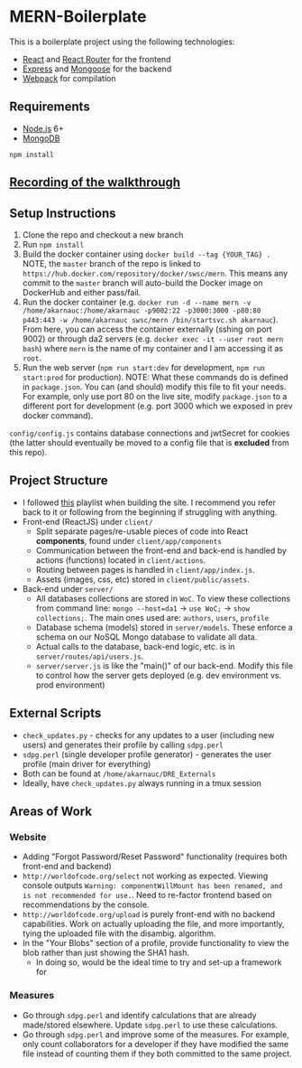 # MERN-Boilerplate

This is a boilerplate project using the following technologies:
- [React](https://facebook.github.io/react/) and [React Router](https://reacttraining.com/react-router/) for the frontend
- [Express](http://expressjs.com/) and [Mongoose](http://mongoosejs.com/) for the backend
- [Webpack](https://webpack.github.io/) for compilation


## Requirements

- [Node.js](https://nodejs.org/en/) 6+
- [MongoDB](https://treehouse.github.io/installation-guides/mac/mongo-mac.html)

```shell
npm install
```

## [Recording of the walkthrough](https://tennessee.zoom.us/rec/share/ytFbE43s505IHIX0xV_nRfMDTovdT6a80CJM_aBcy07DlzlHV2C0ftC4HLjSSYD3)

## Setup Instructions
1. Clone the repo and checkout a new branch
2. Run `npm install`
3. Build the docker container using `docker build --tag {YOUR_TAG} .` NOTE, the `master` branch of the repo is linked to `https://hub.docker.com/repository/docker/swsc/mern`. This means any commit to the `master` branch will auto-build the Docker image on DockerHub and either pass/fail.
4. Run the docker container (e.g. `docker run -d --name mern -v /home/akarnauc:/home/akarnauc -p9002:22 -p3000:3000 -p80:80 p443:443 -w /home/akarnauc swsc/mern /bin/startsvc.sh akarnauc`). From here, you can access the container externally (sshing on port 9002) or through da2 servers (e.g. `docker exec -it --user root mern bash`) where `mern` is the name of my container and I am accessing it as `root`.
5. Run the web server (`npm run start:dev` for development, `npm run start:prod` for production). NOTE: What these commands do is defined in `package.json`. You can (and should) modify this file to fit your needs. For example, only use port 80 on the live site, modify `package.json` to a different port for development (e.g. port 3000 which we exposed in prev docker command).

`config/config.js` contains database connections and jwtSecret for cookies (the latter should eventually be moved to a config file that is **excluded** from this repo).

## Project Structure
- I followed [this](https://www.youtube.com/watch?v=5oiXG9f6GO0&list=PLuNEz8XtB51K-x3bwCC9uNM_cxXaiCcRY) playlist when building the site. I recommend you refer back to it or following from the beginning if struggling with anything.
- Front-end (ReactJS) under `client/`
  - Split separate pages/re-usable pieces of code into React **components**, found under `client/app/components`
  - Communication between the front-end and back-end is handled by actions (functions) located in `client/actions`.
  - Routing between pages is handled in `client/app/index.js`.
  - Assets (images, css, etc) stored in `client/public/assets`.
- Back-end under `server/`
  - All databases collections are stored in `WoC`. To view these collections from command line: `mongo --host=da1` -> `use WoC;` -> `show collections;`. The main ones used are: `authors`, `users`, `profile`
  - Database schema (models) stored in `server/models`. These enforce a schema on our NoSQL Mongo database to validate all data.
  - Actual calls to the database, back-end logic, etc. is in `server/routes/api/users.js`.
  - `server/server.js` is like the "main()" of our back-end. Modify this file to control how the server gets deployed (e.g. dev environment vs. prod environment)

## External Scripts
- `check_updates.py` - checks for any updates to a user (including new users) and generates their profile by calling `sdpg.perl`
- `sdpg.perl` (single developer profile generator) - generates the user profile (main driver for everything)
- Both can be found at `/home/akarnauc/DRE_Externals`
- Ideally, have `check_updates.py` always running in a tmux session

## Areas of Work
### Website
- Adding "Forgot Password/Reset Password" functionality (requires both front-end and backend)
- `http://worldofcode.org/select` not working as expected. Viewing console outputs `Warning: componentWillMount has been renamed, and is not recommended for use.`. Need to re-factor frontend based on recommendations by the console.
- `http://worldofcode.org/upload` is purely front-end with no backend capabilities. Work on actually uploading the file, and more importantly, tying the uploaded file with the disambig. algorithm.
- In the "Your Blobs" section of a profile, provide functionality to view the blob rather than just showing the SHA1 hash.
  - In doing so, would be the ideal time to try and set-up a framework for 
### Measures
- Go through `sdpg.perl` and identify calculations that are already made/stored elsewhere. Update `sdpg.perl` to use these calculations.
- Go through `sdpg.perl` and improve some of the measures. For example, only count collaborators for a developer if they have modified the same file instead of counting them if they both committed to the same project.
